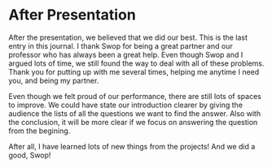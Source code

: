 # After Presentation

After the presentation, we believed that we did our best. This is the last entry in this journal. I thank Swop for being a great partner and our professor who has always been a great help. Even though Swop and I argued lots of time, we still found the way to deal with all of these problems. Thank you for putting up with me several times, helping me anytime I need you, and being my partner. 

Even though we felt proud of our performance, there are still lots of spaces to improve. We could have state our introduction clearer by giving the audience the lists of all the questions we want to find the answer. Also with the conclusion, it will be more clear if we focus on answering the question from the begining. 

After all, I have learned lots of new things from the projects! And we did a good, Swop!